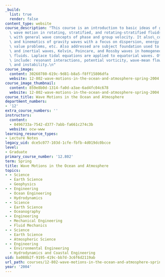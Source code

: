 ```yaml
---
_build:
  list: true
  render: false
content_type: website
course_description: "This course is an introduction to basic ideas of geophysical\
  \ wave motion in rotating, stratified, and rotating-stratified fluids. Subject begins\
  \ with general wave concepts of phase and group velocity. It also\_covers the dynamics\
  \ and kinematics of gravity waves with a focus on dispersion, energy flux, initial\
  \ value problems, etc. Also addressed are subject foundation used to study internal\
  \ and inertial waves, Kelvin, Poincare, and Rossby waves in homogeneous and stratified\
  \ fluids. Laplace tidal equations are applied to equatorial waves. Other topics\
  \ include: resonant interactions, potential vorticity, wave-mean flow interactions,\
  \ and instability.\n"
course_image:
  content: 30260780-619c-9d81-b8a5-f8ff15806dfa
  website: 12-802-wave-motions-in-the-ocean-and-atmosphere-spring-2004
course_image_thumbnail:
  content: 859e8b0d-1314-fa0d-a3ae-6ad4fc04c678
  website: 12-802-wave-motions-in-the-ocean-and-atmosphere-spring-2004
course_title: Wave Motions in the Ocean and Atmosphere
department_numbers:
- '12'
extra_course_numbers: ''
instructors:
  content:
  - 0496733a-7542-d377-7abb-fa661c274c3b
  website: ocw-www
learning_resource_types:
- Lecture Notes
legacy_uid: dce5c077-103d-1cfe-fbfb-4d019dc0bcce
level:
- Graduate
primary_course_number: '12.802'
term: Spring
title: Wave Motions in the Ocean and Atmosphere
topics:
- - Science
  - Earth Science
  - Geophysics
- - Engineering
  - Ocean Engineering
  - Hydrodynamics
- - Science
  - Earth Science
  - Oceanography
- - Engineering
  - Mechanical Engineering
  - Fluid Mechanics
- - Science
  - Earth Science
  - Atmospheric Science
- - Engineering
  - Environmental Engineering
  - Hydrodynamics and Coastal Engineering
uid: ba088b2f-9195-419c-bb7d-3c6f6d2119ab
url_path: courses/12-802-wave-motions-in-the-ocean-and-atmosphere-spring-2004
year: '2004'
---
```


